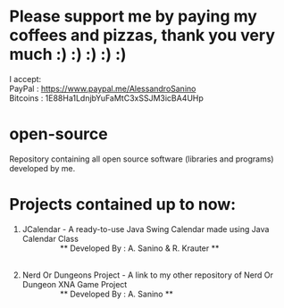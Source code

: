 # Please support me by paying my coffees and pizzas, thank you very much :) :) :) :) :)
I accept: <br>
PayPal   : https://www.paypal.me/AlessandroSanino <br>
Bitcoins : 1E88Ha1LdnjbYuFaMtC3xSSJM3icBA4UHp  <br>

# open-source
Repository containing all open source software (libraries and programs) developed by me.

# Projects contained up to now:

1. JCalendar - A ready-to-use Java Swing Calendar made using Java Calendar Class <br>
&nbsp;&nbsp;&nbsp;&nbsp;&nbsp;&nbsp;&nbsp;&nbsp;&nbsp;&nbsp;&nbsp;&nbsp;&nbsp;&nbsp;&nbsp;&nbsp;&nbsp;** Developed By : A. Sanino & R. Krauter **
<br><br>

2. Nerd Or Dungeons Project - A link to my other repository of Nerd Or Dungeon XNA Game Project <br>
&nbsp;&nbsp;&nbsp;&nbsp;&nbsp;&nbsp;&nbsp;&nbsp;&nbsp;&nbsp;&nbsp;&nbsp;&nbsp;&nbsp;&nbsp;&nbsp;&nbsp;** Developed By : A. Sanino ** <br>
